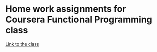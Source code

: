 # Home work assignments for Coursera Functional Programming class

[Link to the class](https://www.coursera.org/learn/progfun1/)